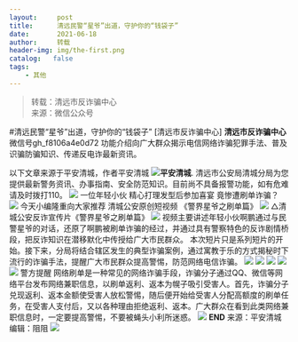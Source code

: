 ```yaml
---
layout:     post
title:      清远民警“星爷”出道，守护你的“钱袋子”
date:       2021-06-18
author:     转载
header-img: img/the-first.png
catalog:   false
tags:
    - 其他
---
```


<blockquote><p>转载：清远市反诈骗中心<br>
来源：微信公众号</p></blockquote>

#清远民警“星爷”出道，守护你的“钱袋子”
[清远市反诈骗中心]
**清远市反诈骗中心**
微信号gh_f8106a4e0d72
功能介绍向广大群众揭示电信网络诈骗犯罪手法、普及识骗防骗知识、传递反电诈最新资讯。

以下文章来源于平安清城，作者平安清城
![](http://wx.qlogo.cn/mmhead/Q3auHgzwzM76VwAzI1AWdEh339icvicibcyb6ZdlNcGdkd6RaLSiabKCPQ/0)**平安清城**.
清远市公安局清城分局为您提供最新警务资讯、办事指南、安全防范知识。目前尚不具备报警功能，如有危难请及时拨打110。
![]({{site.baseurl}}/postimg/3CxTSiafadc8Ok1iaGaagjpMZPNTxVbViaXt9s1qm8XTbaLYCgzh749h0FAK88lhBLPdT9WfbmRkIEwlRic14xcsOQ.gif)
一位年轻小伙
精心打理发型后参加喜宴
竟惨遭刷单诈骗？
![]({{site.baseurl}}/postimg/bBciaIVV9v3Yhx8tKAgtWqlu5dTA7LTkHrkyQfJj5osaIa14Ed9kg3jiaXONWib6wYsZRiaH0Mp7PSQT4kU98QR6Zg.jpeg)
今天小编隆重向大家推荐
清城公安原创短视频
《警界星爷之刷单篇》
![]({{site.baseurl}}/postimg/Ljib4So7yuWiacNvQiaJTW6dSiaXngkiajmDIBWcuZGfoNlDXbicVezI3zsbbH6NGS3YC7cEddVthcfiaxrqTGwbGXlKg.gif)
△清城公安反诈宣传片《警界星爷之刷单篇》
![]({{site.baseurl}}/postimg/3CxTSiafadc8Ok1iaGaagjpMZPNTxVbViaXdia5OmpVROSuK6QKFYt6hPKafrN5hBIKnrwiakkJXaxS7aO3sBbKzQlQ.gif)
视频主要讲述年轻小伙啊鹏通过与民警星爷的对话，还原了啊鹏被刷单诈骗的经过，并通过具有警察特色的反诈剧情桥段，把反诈知识在潜移默化中传授给广大市民群众。
本次短片只是系列短片的开始。接下来，分局将结合辖区发生的典型诈骗案例，通过寓教于乐的方式揭秘时下流行的诈骗手法，提醒广大市民群众提高警惕，防范网络电信诈骗。
![]({{site.baseurl}}/postimg/bBciaIVV9v3Yhx8tKAgtWqlu5dTA7LTkHclTl7bSPdcYPpnrnqHKUzVExBObcFBDvXs0VjdR3zRL60zmxicD8gAg.png)
![]({{site.baseurl}}/postimg/bBciaIVV9v3Yhx8tKAgtWqlu5dTA7LTkH94P3NNI3WJbp9HGMTKzQbjU6O269l0rPUwUEoveY9WqqLkZ4QWGavw.png)
![]({{site.baseurl}}/postimg/bBciaIVV9v3Yhx8tKAgtWqlu5dTA7LTkHxL1iagyv5Gj5EzH5DVCrMxyx7VQib9ETmltnCib3uFmQzMAvVvv05iafSQ.png)
![]({{site.baseurl}}/postimg/bBciaIVV9v3Yhx8tKAgtWqlu5dTA7LTkHnL1MibIXB9kj5PjBa5AuIvbjuYeOCoG66arvfzPk0dFfqeiauzIntTTQ.png)
![]({{site.baseurl}}/postimg/bBciaIVV9v3Yhx8tKAgtWqlu5dTA7LTkHDk6gN9QE4byFtlfUMGGeE3TBVNvVS00v6oB8TZSlhwCL6nfqHS6Y3A.png)
警方提醒
网络刷单是一种常见的网络诈骗手段，诈骗分子通过QQ、微信等网络平台发布网络兼职信息，以刷单返利、返本为幌子吸引受害人。首先，诈骗分子兑现返利、返本金额使受害人放松警惕，随后便开始给受害人分配高额度的刷单任务，在受害人支付后，又以各种理由拒绝返利、返本。广大群众在看到此类网络兼职信息时，一定要提高警惕，不要被蝇头小利所迷惑。
![]({{site.baseurl}}/postimg/3CxTSiafadc8Ok1iaGaagjpMZPNTxVbViaX2rD83UU6Hzup9p4DDwGbA4cedK2aJaGSSTpzl7eexicycNAxlr9u6Ww.gif)
**END**
来源：平安清城
编辑：阻阻
![]({{site.baseurl}}/postimg/3CxTSiafadc8Ok1iaGaagjpMZPNTxVbViaXIf4pAicVOnBeEU23ZAkjekg81NlsFS6bcrPyFjtNtHaRyh7RbTUgMeQ.jpeg)

